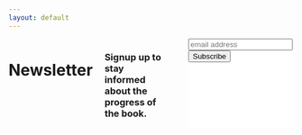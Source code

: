 ```yaml
---
layout: default
---
```

<div class="row">
  <div class="twelve columns">
    <h1>Newsletter</h1>
    <h3>Signup up to stay informed about the progress of the book.</h3>
    <br>
    <!-- Begin MailChimp Signup Form -->
    <link href="http://cdn-images.mailchimp.com/embedcode/slim-081711.css" rel="stylesheet" type="text/css">
    <style type="text/css">
      #mc_embed_signup{background:#fff; clear:left; font:14px Helvetica,Arial,sans-serif; }
      /* Add your own MailChimp form style overrides in your site stylesheet or in this style block.
         We recommend moving this block and the preceding CSS link to the HEAD of your HTML file. */
    </style>
    <div id="mc_embed_signup">
    <form action="http://wikimatze.us6.list-manage.com/subscribe/post?u=4010f8ce18503766e176536f1&amp;id=198f8c0321" method="post" id="mc-embedded-subscribe-form" name="mc-embedded-subscribe-form" class="validate" target="_blank" novalidate>
      <input type="email" value="" name="EMAIL" class="email" id="mce-EMAIL" placeholder="email address" required>
      <div class="clear"><input type="submit" value="Subscribe" name="subscribe" id="mc-embedded-subscribe" class="button pretty medium secondary btn"></div>
    </form>
    </div>
    <!--End mc_embed_signup-->

  </div>
</div>

